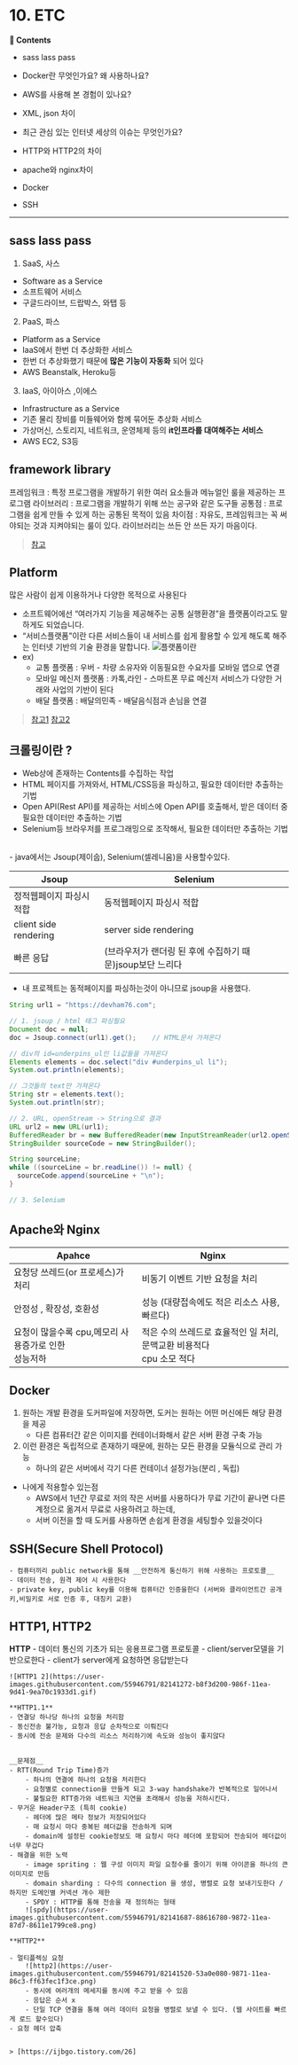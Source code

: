 # 10. ETC
**:book: Contents**

* sass lass pass
* Docker란 무엇인가요? 왜 사용하나요?
* AWS를 사용해 본 경험이 있나요?
* XML, json 차이
* 최근 관심 있는 인터넷 세상의 이슈는 무엇인가요?
* HTTP와 HTTP2의 차이
* apache와 nginx차이

* Docker
* SSH
---

## sass lass pass

1. SaaS, 사스
- Software as a Service
- 소프트웨어 서비스
- 구글드라이브, 드랍박스, 와탭 등

2. PaaS, 파스
- Platform as a Service
- IaaS에서 한번 더 추상화한 서비스
- 한번 더 추상화했기 때문에 __많은 기능이 자동화__ 되어 있다
- AWS Beanstalk, Heroku등

3. IaaS, 아이아스 ,이에스
- Infrastructure as a Service
- 기존 물리 장비를 미들웨어와 함께 묶어둔 추상화 서비스
- 가상머신, 스토리지, 네트워크, 운영체제 등의 __it인프라를 대여해주는 서비스__
- AWS EC2, S3등

## framework library
프레임워크 : 특정 프로그램을 개발하기 위한 여러 요소들과 메뉴얼인 룰을 제공하는 프로그램
라이브러리 : 프로그램을 개발하기 위해 쓰는 공구와 같은 도구들
공통점 : 프로그램을 쉽게 만들 수 있게 하는 공통된 목적이 있음
차이점 : 자유도, 프레임워크는 꼭 써야되는 것과 지켜야되는 룰이 있다. 라이브러리는 쓰든 안 쓰든 자기 마음이다.

> [참고](https://engkimbs.tistory.com/673?category=763578)

## Platform
많은 사람이 쉽게 이용하거나 다양한 목적으로 사용된다
- 소프트웨어에선 “여러가지 기능을 제공해주는 공통 실행환경”을 플랫폼이라고도 말하게도 되었습니다.
- “서비스플랫폼”이란 다른 서비스들이 내 서비스를 쉽게 활용할 수 있게 해도록 해주는 인터넷 기반의 기술 환경을 말합니다.
![플랫폼이란](https://user-images.githubusercontent.com/55946791/82056589-1e738180-96fd-11ea-9668-a1711be664c2.JPG)
- ex)
	- 교통 플랫폼 : 우버 - 차량 소유자와 이동필요한 수요자를 모바일 앱으로 연결
	- 모바일 메신저 플랫폼 : 카톡,라인 - 스마트폰 무료 메신저 서비스가 다양한 거래와 사업의 기반이 된다
	- 배달 플랫폼 : 배달의민족 - 배달음식점과 손님을 연결
>[참고1](https://brunch.co.kr/@xhrkdl2000/3)
>[참고2](https://subokim.wordpress.com/2013/01/31/platform-story/)

## 크롤링이란 ?
- Web상에 존재하는 Contents를 수집하는 작업
- HTML 페이지를 가져와서, HTML/CSS등을 파싱하고, 필요한 데이터만 추출하는 기법
- Open API(Rest API)를 제공하는 서비스에 Open API를 호출해서, 받은 데이터 중 필요한 데이터만 추출하는 기법
- Selenium등 브라우저를 프로그래밍으로 조작해서, 필요한 데이터만 추출하는 기법

<br>
- java에서는 Jsoup(제이숩), Selenium(셀레니움)을 사용할수있다.

|Jsoup|Selenium|
|--|--|
| 정적웹페이지 파싱시 적합 | 동적웹페이지 파싱시 적합|
| client side rendering | server side rendering|
| 빠른 응답 | (브라우저가 랜더링 된 후에 수집하기 때문)jsoup보단 느리다 |

- 내 프로젝트는 동적페이지를 파싱하는것이 아니므로 jsoup을 사용했다.

```java
String url1 = "https://devham76.com";

// 1. jsoup / html 태그 파싱필요
Document doc = null;
doc = Jsoup.connect(url1).get();	// HTML문서 가져온다

// div의 id=underpins_ul인 li값들을 가져온다
Elements elements = doc.select("div #underpins_ul li");
System.out.println(elements);

// 그것들의 text만 가져온다
String str = elements.text();
System.out.println(str);

// 2. URL, openStream -> String으로 결과
URL url2 = new URL(url1);
BufferedReader br = new BufferedReader(new InputStreamReader(url2.openStream()));
StringBuilder sourceCode = new StringBuilder();

String sourceLine;
while ((sourceLine = br.readLine()) != null) {
  sourceCode.append(sourceLine + "\n");
}

// 3. Selenium
```


## Apache와 Nginx

|Apahce | Nginx|
|--|--|
|요청당 쓰레드(or 프로세스)가 처리|비동기 이벤트 기반 요청을 처리 |
|안정성 , 확장성, 호환성 | 성능 (대량접속에도 적은 리소스 사용, 빠르다)|
|요청이 많을수록 cpu,메모리 사용증가로 인한 <br>성능저하|적은 수의 쓰레드로 효율적인 일 처리, 문맥교환 비용적다<br>cpu 소모 적다 |


## Docker
1. 원하는 개발 환경을 도커파일에 저장하면, 도커는 원하는 어떤 머신에든 해당 환경을 제공
	- 다른 컴퓨터간 같은 이미지를 컨테이너화해서 같은 서버 환경 구축 가능
2. 이런 환경은 독립적으로 존재하기 때문에, 원하는 모든 환경을 모듈식으로 관리 가능
	- 하나의 같은 서버에서 각기 다른 컨테이너 설정가능(분리 , 독립)
- 나에게 적용할수 있는점
	- AWS에서 1년간 무료로 저의 작은 서버를 사용하다가 무료 기간이 끝나면 다른 계정으로 옮겨서 무료로 사용하려고 하는데,  
	- 서버 이전을 할 때 도커를 사용하면 손쉽게 환경을 세팅할수 있을것이다


## SSH(Secure Shell Protocol)
	- 컴퓨터끼리 public network를 통해 __안전하게 통신하기 위해 사용하는 프로토콜__
	- 데이터 전송, 원격 제어 시 사용한다
	- private key, public key를 이용해 컴퓨터간 인증을한다 (서버와 클라이언트간 공개키,비밀키로 서로 인증 후, 대칭키 교환)


## HTTP1, HTTP2

**HTTP**
	- 데이터 통신의 기초가 되는 응용프로그램 프로토콜
	- client/server모델을 기반으로한다
	- client가 server에게 요청하면 응답받는다

	![HTTP1 2](https://user-images.githubusercontent.com/55946791/82141272-b8f3d200-986f-11ea-9d41-9ea70c1933d1.gif)

	**HTTP1.1**
	- 연결당 하나당 하나의 요청을 처리함
	- 동신전송 불가능, 요청과 응답 순차적으로 이뤄진다
	- 동시에 전송 문제와 다수의 리소스 처리하기에 속도와 성능이 좋지않다


	__문제점__
	- RTT(Round Trip Time)증가
		- 하나의 연결에 하나의 요청을 처리한다
		- 요청별로 connection을 만들게 되고 3-way handshake가 반복적으로 일어나서
		- 불필요한 RTT증가와 네트워크 지연을 초래해서 성능을 저하시킨다.
	- 무거운 Header구조 (특히 cookie)
		- 헤더에 많은 메타 정보가 저장되어있다
		- 매 요청시 마다 중복된 헤더값을 전송하게 되며
		- domain에 설정된 cookie정보도 매 요청시 마다 헤더에 포함되어 전송되어 헤더값이 너무 무겁다
	- 해결을 위한 노력
		- image spriting : 웹 구성 이미지 파일 요청수를 줄이기 위해 아이콘을 하나의 큰 이미지로 만듬
		- domain sharding : 다수의 connection 을 생성, 병렬로 요청 보내기도한다 / 하지만 도메인별 커넥션 개수 제한
		- SPDY : HTTP를 통해 전송을 재 정의하는 형태
		![spdy](https://user-images.githubusercontent.com/55946791/82141687-88616780-9872-11ea-87d7-8611e1799ce8.png)

	**HTTP2**

	- 멀티플렉싱 요청
		![http2](https://user-images.githubusercontent.com/55946791/82141520-53a0e080-9871-11ea-86c3-ff63fec1f3ce.png)
		- 동시에 여러개의 메세지를 동시에 주고 받을 수 있음
		- 응답은 순서 x
		- 단일 TCP 연결을 통해 여러 데이터 요청을 병렬로 보낼 수 있다. (웹 사이트를 빠르게 로드 할수있다)
	- 요청 헤더 압축


	> [https://ijbgo.tistory.com/26]
